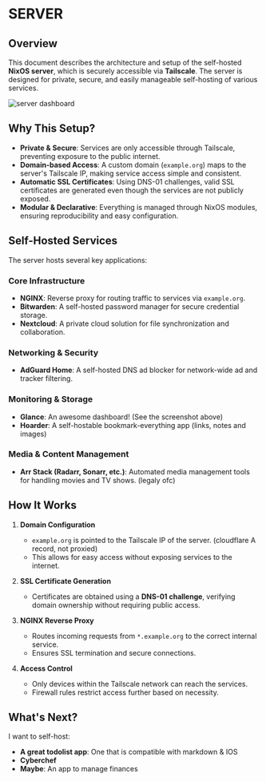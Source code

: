 # SERVER

## Overview  

This document describes the architecture and setup of the self-hosted **NixOS server**, which is securely accessible via **Tailscale**. The server is designed for private, secure, and easily manageable self-hosting of various services.

![server dashboard](../.github/assets/server_dashboard.png)

## **Why This Setup?**  

- **Private & Secure**: Services are only accessible through Tailscale, preventing exposure to the public internet.  
- **Domain-based Access**: A custom domain (`example.org`) maps to the server's Tailscale IP, making service access simple and consistent.  
- **Automatic SSL Certificates**: Using DNS-01 challenges, valid SSL certificates are generated even though the services are not publicly exposed.  
- **Modular & Declarative**: Everything is managed through NixOS modules, ensuring reproducibility and easy configuration.  

## **Self-Hosted Services**  

The server hosts several key applications:  

### **Core Infrastructure**  

- **NGINX**: Reverse proxy for routing traffic to services via `example.org`.  
- **Bitwarden**: A self-hosted password manager for secure credential storage.  
- **Nextcloud**: A private cloud solution for file synchronization and collaboration.  

### **Networking & Security**  

- **AdGuard Home**: A self-hosted DNS ad blocker for network-wide ad and tracker filtering.  

### **Monitoring & Storage**  

- **Glance**: An awesome dashboard! (See the screenshot above)
- **Hoarder**: A self-hostable bookmark-everything app (links, notes and images)

### **Media & Content Management**  

- **Arr Stack (Radarr, Sonarr, etc.)**: Automated media management tools for handling movies and TV shows. (legaly ofc)

## **How It Works**  

1. **Domain Configuration**  
   - `example.org` is pointed to the Tailscale IP of the server. (cloudflare A record, not proxied)
   - This allows for easy access without exposing services to the internet.  

2. **SSL Certificate Generation**  
   - Certificates are obtained using a **DNS-01 challenge**, verifying domain ownership without requiring public access.

3. **NGINX Reverse Proxy**  
   - Routes incoming requests from `*.example.org` to the correct internal service.  
   - Ensures SSL termination and secure connections.  

4. **Access Control**  
   - Only devices within the Tailscale network can reach the services.  
   - Firewall rules restrict access further based on necessity.

## What's Next?

I want to self-host:

- **A great todolist app**: One that is compatible with markdown & IOS
- **Cyberchef**
- **Maybe**: An app to manage finances
